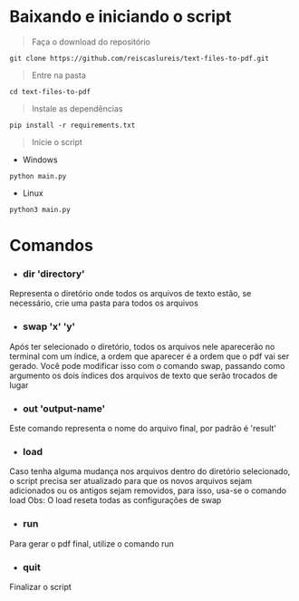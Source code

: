 # Baixando e iniciando o script

> Faça o download do repositório
```
git clone https://github.com/reiscaslureis/text-files-to-pdf.git
```

> Entre na pasta
```
cd text-files-to-pdf
```

> Instale as dependências
```
pip install -r requirements.txt
```

> Inicie o script
- Windows
```
python main.py
```

- Linux
```
python3 main.py
```

# Comandos
- ### dir 'directory'
Representa o diretório onde todos os arquivos de texto estão, se necessário, crie uma pasta para todos os arquivos

- ### swap 'x' 'y'
Após ter selecionado o diretório, todos os arquivos nele aparecerão no terminal com um índice, a ordem que aparecer é a ordem que o pdf vai ser gerado. Você pode modificar isso com o comando swap, passando como argumento os dois índices dos arquivos de texto que serão trocados de lugar

- ### out 'output-name'
Este comando representa o nome do arquivo final, por padrão é 'result'

- ### load
Caso tenha alguma mudança nos arquivos dentro do diretório selecionado, o script precisa ser atualizado para que os novos arquivos sejam adicionados ou os antigos sejam removidos, para isso, usa-se o comando load
Obs: O load reseta todas as configurações de swap

- ### run
Para gerar o pdf final, utilize o comando run

- ### quit
Finalizar o script
